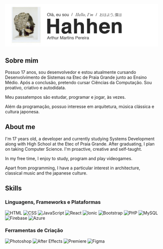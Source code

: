 ![banner](https://github.com/hahhen/hahhen/blob/main/media/banner.png)

## Sobre mim
Possuo 17 anos, sou desenvolvedor e estou atualmente cursando Desenvolvimento de Sistemas na Etec de Praia Grande junto ao Ensino Médio. Após a conclusão, pretendo cursar Ciências da Computação. Sou proativo, criativo e autodidata.  

Meu passatempos são estudar, programar e jogar, às vezes.  

Além da programação, possuo interesse em arquitetura, música clássica e cultura japonesa.

## About me
I'm 17 years old, a developer and currently studying Systems Development along with High School at the Etec of Praia Grande. After graduating, I plan on taking Computer Science. I'm proactive, creative and self-taught.  

In my free time, I enjoy to study, program and play videogames.  

Apart from programming, I have a particular interest in architecture, classical music and the japanese culture.

## Skills
### Linguagens, Frameworks e Plataformas
![HTML](https://img.shields.io/badge/-HTML-44475a?logo=html5&logoColor=white)
![CSS](https://img.shields.io/badge/-CSS-44475a?logo=css3&logoColor=white)
![JavaScript](https://img.shields.io/badge/-JavaScript-44475a?logo=javascript&logoColor=white)
![React](https://img.shields.io/badge/-React-44475a?logo=react&logoColor=white)
![Ionic](https://img.shields.io/badge/-Ionic-44475a?logo=ionic&logoColor=white)
![Bootstrap](https://img.shields.io/badge/-Bootstrap-44475a?logo=bootstrap&logoColor=white)
![PHP](https://img.shields.io/badge/-PHP-44475a?logo=php&logoColor=white)
![MySQL](https://img.shields.io/badge/-MySQL-44475a?logo=mysql&logoColor=white)
![Firebase](https://img.shields.io/badge/-Google%20Firebase-44475a?logo=firebase&logoColor=white)
![Azure](https://img.shields.io/badge/-Microsoft%20Azure-44475a?logo=microsoftazure&logoColor=white)


### Ferramentas de Criação
![Photoshop](https://img.shields.io/badge/-Photoshop-44475a?logo=adobephotoshop&logoColor=white)
![After Effects](https://img.shields.io/badge/-After%20Effects-44475a?logo=adobeaftereffects&logoColor=white)
![Premiere](https://img.shields.io/badge/-Premiere-44475a?logo=adobepremierepro&logoColor=white)
![Figma](https://img.shields.io/badge/-Figma-44475a?logo=figma&logoColor=white)
